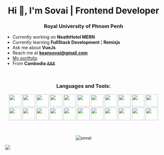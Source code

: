 <h1 align="center">Hi 👋, I'm Sovai | Frontend Developer </h1>
<h3 align="center">Royal University of Phnom Penh</h3>

- Currently working on **NeathHotel MERN**
- Currently learning **FullStack Development** | **Remixjs**
- Ask me about **VueJs**
- Reach me at [**keansovai@gmail.com**](mailto:keansovai@gmail.com)
- [My portfolio](https://sovai.dev)
- From **Cambodia ߡߡߡ**

&nbsp;

<h3 align="center">Languages and Tools:</h3>
<p align="center"> 
    <img src="https://cdn.jsdelivr.net/gh/devicons/devicon@latest/icons/vuejs/vuejs-original.svg" width="40" height="40"/>
    <img src="https://cdn.jsdelivr.net/gh/devicons/devicon@latest/icons/nuxtjs/nuxtjs-original.svg" width="40" height="40"/>    
    <img src="https://cdn.jsdelivr.net/gh/devicons/devicon@latest/icons/react/react-original.svg" width="40" height="40"/>
    <img src="https://cdn.jsdelivr.net/gh/devicons/devicon@latest/icons/nextjs/nextjs-original.svg" width="40" height="40"/>
    <img src="https://cdn.jsdelivr.net/gh/devicons/devicon@latest/icons/angular/angular-plain.svg" width="40" height="40"/>
    <img src="https://cdn.jsdelivr.net/gh/devicons/devicon@latest/icons/nodejs/nodejs-original.svg" width="40" height="40" />
    <img src="https://cdn.jsdelivr.net/gh/devicons/devicon@latest/icons/postman/postman-original.svg" width="40" height="40" />
    <img src="https://cdn.jsdelivr.net/gh/devicons/devicon@latest/icons/pnpm/pnpm-original.svg" width="40" height="40" />
    <img src="https://cdn.jsdelivr.net/gh/devicons/devicon@latest/icons/npm/npm-original-wordmark.svg" width="40" height="40" />
    <img src="https://cdn.jsdelivr.net/gh/devicons/devicon@latest/icons/vitejs/vitejs-original.svg" width="40" height="40" />
    <img src="https://cdn.jsdelivr.net/gh/devicons/devicon@latest/icons/playwright/playwright-original.svg" width="40" height="40"/>
    <img src="https://cdn.jsdelivr.net/gh/devicons/devicon@latest/icons/figma/figma-original.svg" width="40" height="40" />
    <img src="https://cdn.jsdelivr.net/gh/devicons/devicon@latest/icons/xd/xd-original.svg" width="40" height="40" />
    <img src="https://cdn.jsdelivr.net/gh/devicons/devicon@latest/icons/tailwindcss/tailwindcss-original.svg" width="40" height="40" />
    <img src="https://cdn.jsdelivr.net/gh/devicons/devicon@latest/icons/mongodb/mongodb-original-wordmark.svg" width="40" height="40" />
    <img src="https://cdn.jsdelivr.net/gh/devicons/devicon@latest/icons/amazonwebservices/amazonwebservices-original-wordmark.svg" width="40" height="40" />
    <img src="https://cdn.jsdelivr.net/gh/devicons/devicon@latest/icons/digitalocean/digitalocean-original.svg" width="40" height="40" />
    <img src="https://cdn.jsdelivr.net/gh/devicons/devicon@latest/icons/sentry/sentry-original.svg" width="40" height="40" />
    <img src="https://cdn.jsdelivr.net/gh/devicons/devicon@latest/icons/ionic/ionic-original.svg" width="40" height="40" />
    <img src="https://cdn.jsdelivr.net/gh/devicons/devicon@latest/icons/swiper/swiper-original.svg" width="40" height="40" />
    <img src="https://cdn.jsdelivr.net/gh/devicons/devicon@latest/icons/notion/notion-original.svg" width="40" height="40" />
    <img src="https://cdn.jsdelivr.net/gh/devicons/devicon@latest/icons/markdown/markdown-original.svg" width="40" height="40" />

</p>

&nbsp;

<div align="center">
    <img align="center" src="https://github-readme-stats.vercel.app/api?username=sovai&show_icons=true&theme=dark&locale=en" alt="sovai" />
</div>

![](https://komarev.com/ghpvc/?username=sovai)
